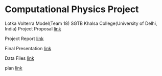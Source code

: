 # Computational Physics Project
Lotka Volterra Model(Team 18) SGTB Khalsa College(University of Delhi, India)
Project Proposal [link](https://www.overleaf.com/read/cnqyspfhdsqt )

Project Report  [link](https://www.overleaf.com/project/617327c8f10828007c341bb0)

Final Presentation  [link](https://www.overleaf.com/6977411141xkhgjznhpyrb)

Data Files [link](https://drive.google.com/drive/folders/13bsZJL9GWCo7wUTTTclcOll2I56t0ahn?usp=sharing)

plan [link](https://docs.google.com/document/d/1Moqyu6qKWdW75LaW4QZHVjo2aXw_ozkLRtoO9htX_OQ/edit)

